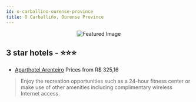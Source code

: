 ```yaml
---
id: o-carballino-ourense-province
title: O Carballiño, Ourense Province
---
```


<center><img src="https://i.travelapi.com/hotels/3000000/2810000/2805800/2805799/74b901b4_z.jpg" alt="Featured Image" /></center>


##  3 star hotels - ⭐️⭐️⭐️

-    [Aparthotel Arenteiro](https://us.hurb.com/hotels/o-carballino/aparthotel-arenteiro-JNP-JP042667?cmp=18055) Prices from R$ 325,16
   > Enjoy the recreation opportunities such as a 24-hour fitness center or make use of other amenities including complimentary wireless Internet access.
